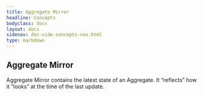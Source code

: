 ```yaml
---
title: Aggregate Mirror 
headline: Concepts
bodyclass: docs
layout: docs
sidenav: doc-side-concepts-nav.html
type: markdown
---
```

<h2 class="top">Aggregate Mirror</h2> 
Aggregate Mirror contains the latest state of an Aggregate. It “reflects” how it ”looks” at the time of the last update.
